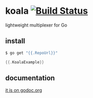 # koala [![Build Status](https://travis-ci.org/haochi/koala.svg?branch=master)](https://travis-ci.org/haochi/koala)

lightweight multiplexer for Go

## install

```bash
$ go get "{{.RepoUrl}}"
```

```go
{{.KoalaExample}}
```

## documentation

[it is on godoc.org](https://godoc.org/{{.RepoUrl}})
